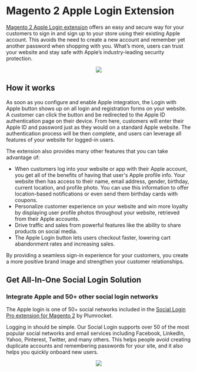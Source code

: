 # Magento 2 Apple Login Extension

[Magento 2 Apple Login extension](https://plumrocket.com/magento-social-login-pro/apple-login) offers an easy and secure way for your customers to sign in and sign up to your store using their existing Apple account. This avoids the need to create a new account and remember yet another password when shopping with you. What’s more, users can trust your website and stay safe with Apple’s industry-leading security protection.

<p align="center">
  <img src="https://user-images.githubusercontent.com/4431548/141316337-bf6aa55b-e00a-4b02-8128-a1e2edd01a48.png" />
</p>

## How it works
 
As soon as you configure and enable Apple integration, the Login with Apple button shows up on all login and registration forms on your website. A customer can click the button and be redirected to the Apple ID authentication page on their device. From here, customers will enter their Apple ID and password just as they would on a standard Apple website. The authentication process will be then complete, and users can leverage all features of your website for logged-in users.
 
The extension also provides many other features that you can take advantage of:

* When customers log into your website or app with their Apple account, you get all of the benefits of having that user's Apple profile info. Your website then has access to their name, email address, gender, birthday, current location, and profile photo. You can use this information to offer location-based notifications or even send them birthday cards with coupons.
* Personalize customer experience on your website and win more loyalty by displaying user profile photos throughout your website, retrieved from their Apple accounts. 
* Drive traffic and sales from powerful features like the ability to share products on social media.
* The Apple Login button lets users checkout faster, lowering cart abandonment rates and increasing sales.
 
By providing a seamless sign-in experience for your customers, you create a more positive brand image and strengthen your customer relationships.

## Get All-In-One Social Login Solution
### Integrate Apple and 50+ other social login networks

The Apple login is one of 50+ social networks included in the [Social Login Pro extension for Magento 2](https://plumrocket.com/magento-social-login-pro) by Plumrocket. 

Logging in should be simple. Our Social Login supports over 50 of the most popular social networks and email services including Facebook, LinkedIn, Yahoo, Pinterest, Twitter, and many others. This helps people avoid creating duplicate accounts and remembering passwords for your site, and it also helps you quickly onboard new users.

<p align="center">
  <img src="https://user-images.githubusercontent.com/4431548/141316351-004a8cdd-f90e-4634-ab44-66ab27b086fb.png" />
</p>
